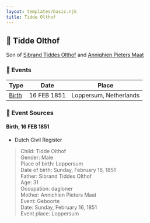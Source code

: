 ```yaml
---
layout: templates/basic.njk
title: Tidde Olthof
---
```

## 🔵 Tidde Olthof

Son of [Sibrand Tiddes Olthof](/people/7/76433820) and [Annighien Pieters Maat](/people/7/7249878)

### 📆 Events

Type | Date | Place
------ | ------ | ------
[Birth](#event-757eb0b4-e9ce-42a0-9672-be4b40f2be8f) | 16 FEB 1851 | Loppersum, Netherlands

### 📰 Event Sources

#### <a id="event-757eb0b4-e9ce-42a0-9672-be4b40f2be8f"></a> Birth, 16 FEB 1851
* Dutch Civil Register
>   
  > Child: Tidde Olthof  
  > Gender: Male  
  > Place of birth: Loppersum  
  > Date of birth: Sunday, February 16, 1851  
  > Father: Sibrand Tiddes Olthof  
  > Age: 31  
  > Occupation: dagloner  
  > Mother: Annichien Pieters Maat  
  > Event: Geboorte  
  > Date: Sunday, February 16, 1851  
  > Event place: Loppersum